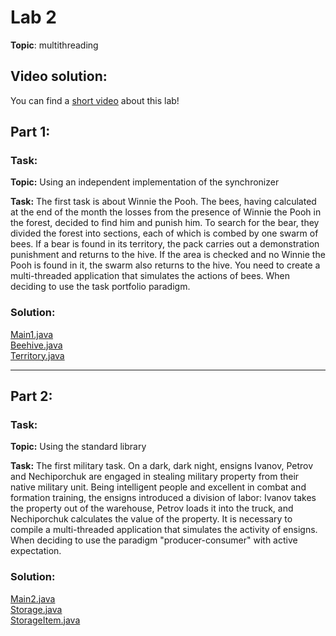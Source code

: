 # Lab 2
**Topic**: multithreading

## Video solution:
You can find a [short video](Lab%202%20solution%20video%20DP.mp4) about this lab!

## Part 1:
### Task:
**Topic:**
Using an independent implementation of the synchronizer

**Task:**
The first task is about Winnie the Pooh. 
The bees, having calculated at the end of the month the losses from the presence of Winnie the Pooh in the forest, 
decided to find him and punish him. 
To search for the bear, they divided the forest into sections, each of which is combed by one swarm of bees. 
If a bear is found in its territory, the pack carries out a demonstration punishment and returns to the hive.
If the area is checked and no Winnie the Pooh is found in it, the swarm also returns to the hive. 
You need to create a multi-threaded application that simulates the actions of bees. 
When deciding to use the task portfolio paradigm.

### Solution:
[Main1.java](src/main/java/ua/university/part1/Main1.java)  
[Beehive.java](src/main/java/ua/university/part1/Beehive.java)  
[Territory.java](src/main/java/ua/university/part1/Territory.java)

---

## Part 2:
### Task:
**Topic:**
Using the standard library

**Task:**
The first military task. 
On a dark, dark night, ensigns Ivanov, Petrov and Nechiporchuk are engaged in stealing military property 
from their native military unit. Being intelligent people and excellent in combat and formation training, 
the ensigns introduced a division of labor: Ivanov takes the property out of the warehouse, 
Petrov loads it into the truck, and Nechiporchuk calculates the value of the property. 
It is necessary to compile a multi-threaded application that simulates the activity of ensigns. 
When deciding to use the paradigm "producer-consumer" with active expectation.

### Solution:
[Main2.java](src/main/java/ua/university/part2/Main2.java)  
[Storage.java](src/main/java/ua/university/part2/Storage.java)  
[StorageItem.java](src/main/java/ua/university/part2/StorageItem.java)